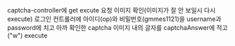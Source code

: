 captcha-controller에 get excute 요청
이미지 확인(이미지가 잘 안 보일시 다시 execute)
로그인 컨트롤러에 아이디(op)와 비밀번호(gmmes1121)을 username과 password에 치고 아까 확인한 captcha 이미지 내의 글자를 captchaAnswer에 적고("w") execute